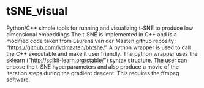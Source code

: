 # tSNE_visual
Python/C++ simple tools for running and visualizing t-SNE to produce low dimensional embeddings
The t-SNE is implemented in C++ and is a modified code taken from Laurens van der Maaten github reposity
: "https://github.com/lvdmaaten/bhtsne/"
A python wrapper is used to call the C++ executable and make it user friendly. The python wrapper uses the
sklearn ("http://scikit-learn.org/stable/") syntax structure. 
The user can choose the t-SNE hyperparameters and also produce a movie of the iteration steps during the
gradient descent. This requires the ffmpeg software.
 
 
